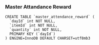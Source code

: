 ﻿### Master Attandance Reward 
```
CREATE TABLE `master_attendance_reward` (
  `dayId` int NOT NULL,
  `itemId` int NOT NULL,
  `quantity` int NOT NULL,
  PRIMARY KEY (`dayId`)
) ENGINE=InnoDB DEFAULT CHARSET=utf8mb3
```